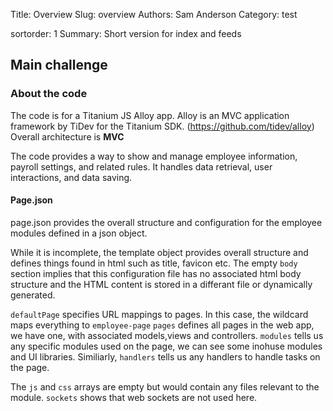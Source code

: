 Title: Overview
Slug: overview
Authors: Sam Anderson
Category: test

sortorder: 1
Summary: Short version for index and feeds


## Main challenge
### About the code
The code is for a Titanium JS Alloy app. 
Alloy is an MVC application framework by TiDev for the Titanium SDK. (https://github.com/tidev/alloy)
Overall architecture is **MVC** 

The code provides a way to show and manage employee information, payroll settings, and related rules. It handles data retrieval, user interactions, and data saving.

#### Page.json
page.json provides the overall structure and configuration for the employee modules defined in a json object.

While it is incomplete, the template object provides overall structure and defines things found in html such as title, favicon etc. The empty `body` section implies that this configuration file has no associated html body structure and the HTML content is stored in a differant file or dynamically generated. 

`defaultPage` specifies URL mappings to pages. In this case, the wildcard maps everything to `employee-page`
`pages` defines all pages in the web app, we have one, with associated models,views and controllers.
`modules` tells us any specific modules used on the page, we can see some inohuse modules and UI libraries.
Similiarly, `handlers` tells us any handlers to handle tasks on the page.

The `js` and `css` arrays are empty but would contain any files relevant to the module.
`sockets` shows that web sockets are not used  here.



